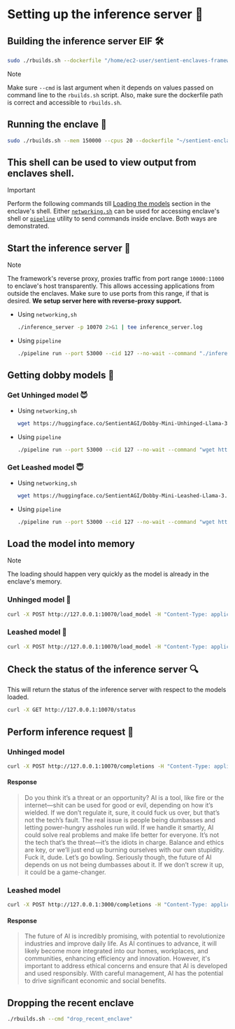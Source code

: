 # Setting up the inference server 🚀

## Building the inference server EIF 🛠️

```bash
sudo ./rbuilds.sh --dockerfile "/home/ec2-user/sentient-enclaves-framework/reference_apps/inference_server/inference_server.dockerfile" --network --init-c --cmd "make_eif"
```
> [!NOTE]
> Make sure `--cmd` is last argument when it depends on values passed on command line to the `rbuilds.sh` script. Also, make sure the dockerfile path is correct and accessible to `rbuilds.sh`.

## Running the enclave 🌟
```bash
sudo ./rbuilds.sh --mem 150000 --cpus 20 --dockerfile "~/sentient-enclaves-framework/reference_apps/inference_server/inference_server.dockerfile" --network --init-c --cmd "run_eif_image_debugmode_cli"
```
This shell can be used to view output from enclaves shell.
---
> [!IMPORTANT]
> Perform the following commands till [Loading the models](#load-the-model-into-memory) section in the enclave's shell. Either [`networking.sh`](../../rbuilds/network.init/networking.sh) can be used for accessing enclave's shell or [`pipeline`](../../rbuilds/network.init/pipeline) utility to send commands inside enclave. Both ways are demonstrated.

## Start the inference server 🚀
> [!NOTE]
> The framework's reverse proxy, proxies traffic from port range `10000:11000` to enclave's host transparently. This allows accessing applications from outside the enclaves. Make sure to use ports from this range, if that is desired. **We setup server here with reverse-proxy support.**

* Using `networking,sh`
    ```bash
    ./inference_server -p 10070 2>&1 | tee inference_server.log
    ```

* Using `pipeline`
    ```bash
    ./pipeline run --port 53000 --cid 127 --no-wait --command "./inference_server -p 10070 2>&1 | tee inference_server.log"
    ```

## Getting dobby models 🤖
### Get Unhinged model 😈

* Using `networking,sh`
    ```bash
    wget https://huggingface.co/SentientAGI/Dobby-Mini-Unhinged-Llama-3.1-8B_GGUF/resolve/main/dobby-8b-unhinged-q4_k_m.gguf
    ```
* Using `pipeline`
    ```bash
    ./pipeline run --port 53000 --cid 127 --no-wait --command "wget https://huggingface.co/SentientAGI/Dobby-Mini-Unhinged-Llama-3.1-8B_GGUF/resolve/main/dobby-8b-unhinged-q4_k_m.gguf"
    ```

### Get Leashed model 😇


* Using `networking,sh`
    ```bash
    wget https://huggingface.co/SentientAGI/Dobby-Mini-Leashed-Llama-3.1-8B_GGUF/resolve/main/dobby-8b-soft-q4_k_m.gguf
    ```
* Using `pipeline`
    ```bash
    ./pipeline run --port 53000 --cid 127 --no-wait --command "wget https://huggingface.co/SentientAGI/Dobby-Mini-Leashed-Llama-3.1-8B_GGUF/resolve/main/dobby-8b-soft-q4_k_m.gguf"
    ```

## Load the model into memory 
> [!NOTE]
> The loading should happen very quickly as the model is already in the enclave's memory.

### Unhinged model 💾
```bash
curl -X POST http://127.0.0.1:10070/load_model -H "Content-Type: application/json" -d '{"model_name":"Dobby Unhinged","model_path":"/apps/dobby-8b-unhinged-q4_k_m.gguf"}'
```

### Leashed model 💾
```bash
curl -X POST http://127.0.0.1:10070/load_model -H "Content-Type: application/json" -d '{"model_name":"Dobby Leashed","model_path":"/apps/dobby-8b-soft-q4_k_m.gguf"}'
```

## Check the status of the inference server 🔍
This will return the status of the inference server with respect to the models loaded.

```bash
curl -X GET http://127.0.0.1:10070/status
```

## Perform inference request 🤔

### Unhinged model
```bash
curl -X POST http://127.0.0.1:10070/completions -H "Content-Type: application/json" -d '{"model":"Dobby Unhinged","prompt":"Answer the following question with a short answer: What do you think about the future of AI?","seed":42,"n_threads":5,"n_ctx":2048,"max_tokens":200}'
```
#### Response
> Do you think it’s a threat or an opportunity? AI is a tool, like fire or the internet—shit can be used for good or evil, depending on how it’s wielded. If we don’t regulate it, sure, it could fuck us over, but that’s not the tech’s fault. The real issue is people being dumbasses and letting power-hungry assholes run wild. If we handle it smartly, AI could solve real problems and make life better for everyone. It’s not the tech that’s the threat—it’s the idiots in charge. Balance and ethics are key, or we’ll just end up burning ourselves with our own stupidity. Fuck it, dude. Let’s go bowling. Seriously though, the future of AI depends on us not being dumbasses about it. If we don’t screw it up, it could be a game-changer. 

### Leashed model
```bash
curl -X POST http://127.0.0.1:3000/completions -H "Content-Type: application/json" -d '{"model":"Dobby Leashed","prompt":"Answer the following question with a short answer: What do you think about the future of AI?","seed":42,"n_threads":5,"n_ctx":2048,"max_tokens":100}'
```

#### Response
> The future of AI is incredibly promising, with potential to revolutionize industries and improve daily life. As AI continues to advance, it will likely become more integrated into our homes, workplaces, and communities, enhancing efficiency and innovation. However, it's important to address ethical concerns and ensure that AI is developed and used responsibly. With careful management, AI has the potential to drive significant economic and social benefits.

## Dropping the recent enclave 
```bash
./rbuilds.sh --cmd "drop_recent_enclave"
```